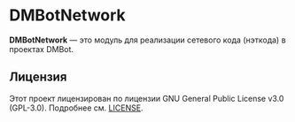 # DMBotNetwork

**DMBotNetwork** — это модуль для реализации сетевого кода (нэткода) в проектах DMBot.

## Лицензия

Этот проект лицензирован по лицензии GNU General Public License v3.0 (GPL-3.0). Подробнее см. [LICENSE](./LICENSE).
